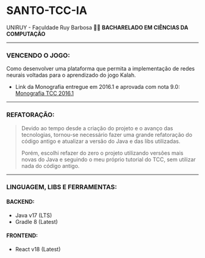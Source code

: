 # SANTO-TCC-IA
UNIRUY - Faculdade Ruy Barbosa :man_student: **BACHARELADO EM CIÊNCIAS DA COMPUTAÇÃO**

---

### VENCENDO O JOGO:
Como desenvolver uma plataforma que permita a implementação de redes neurais voltadas para o aprendizado do jogo Kalah.

- Link da Monografia entregue em 2016.1 e aprovada com nota 9.0: [Monografia TCC 2016.1](https://docs.google.com/document/d/1uERGVMw8eoQJcZtGlC9KTqcBCpsHNGFJCPAwaEguIQk/edit?usp=sharing)

---

### REFATORAÇÃO:
>Devido ao tempo desde a criação do projeto e o avanço das tecnologias, tornou-se necessário fazer uma grande refatoração do código antigo e atualizar a versão do Java e das libs utilizadas.
>
>Porém, escolhi refazer do zero o projeto utilizando versões mais novas do Java e seguindo o meu próprio tutorial do TCC, sem utilizar nada do código antigo.

---

### LINGUAGEM, LIBS E FERRAMENTAS:

#### BACKEND:
- Java v17 (LTS)
- Gradle 8 (Latest)

#### FRONTEND:
- React v18 (Latest)
